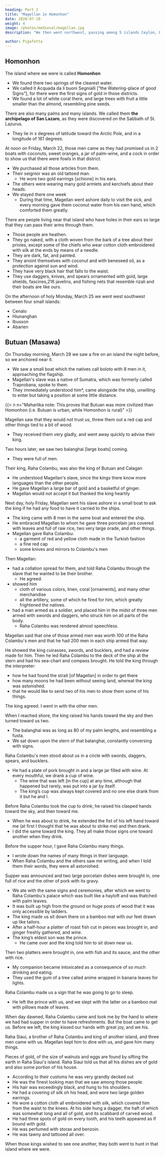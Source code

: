 ```yaml
---
heading: Part 2
title: "Magellan in Homonhon"
date: 2020-07-10
weight: 4
image: /photos/medieval/magellan.jpg
description: "We then went northwest, passing among 5 islands Ceylon, Bohol, Canighan, Baybai, Gatighan"

author: Pigafetta
---
```




## Homonhon

The island where we were is called **Homonhon**
- We found there two springs of the clearest water.
- We called it Acquada da li buoni Segnialli [“the Watering-place of good Signs”], for there were the first signs of gold in those districts.
- We found a lot of white coral there, and large trees with fruit a little smaller than the almond, resembling pine seeds.

There are also many palms and many islands. We called them **the archipelago of San Lazaro**, as they were discovered on the Sabbath of St. Lazurus.
- They lie in x degrees of latitude toward the Arctic Pole, and in a longitude of 161 degrees.

At noon on Friday, March 22, those men came as they had promised us in 2 boats with coconuts, sweet oranges, a jar of palm-wine, and a cock in order to show us that there were fowls in that district.
- We purchased all those articles from them. 
- Their seignior was an old tattoed man.
  - He wore two gold earrings [schione] in his ears. 
- The others were wearing many gold armlets and kerchiefs about their heads.
- We stayed there one week
  - During that time, Magellan went ashore daily to visit the sick, and every morning gave them coconut water from his own hand, which comforted them greatly.

There are people living near that island who have holes in their ears so large that they can pass their arms through them. 
- Those people are heathen. 
- They go naked, with a cloth woven from the bark of a tree about their privies, except some of the chiefs who wear cotton cloth embroidered with silk at the ends by means of a needle.
- They are dark, fat, and painted. 
- They anoint themselves with coconut and with beneseed oil, as a protection against sun and wind.
- They have very black hair that falls to the waist.
- They use daggers, knives, and spears ornamented with gold, large shields, fascines,216 javelins, and fishing nets that resemble rizali and their boats are like ours.

On the afternoon of holy Monday, March 25 we went west southwest between four small islands:
- Cenalo 
- Hiunanghan
- Ibusson
- Abarien


## Butuan (Masawa)

On Thursday morning, March 28 we saw a fire on an island the night before, so we anchored near it.
- We saw a small boat which the natives call boloto with 8 men in it, approaching the flagship.
- Magellan's slave was a native of Sumatra, which was formerly called Traprobana, spoke to them.
- They immediately understood him*, came alongside the ship, unwilling to enter but taking a position at some little distance.



{{< n n="Maharlika note: This proves that Butuan was more civilized than Homonhon (i.e. Butuan is urban, while Homonhon is rural)" >}}



Magellan saw that they would not trust us, threw them out a red cap and other things tied to a bit of wood.
- They received them very gladly, and went away quickly to advise their king.

Two hours later, we saw two balanghai [large boats] coming.
- They were full of men.

Their king, Raha Colambu, was also the king of Butuan and Calagan
- He understood Magellan's slave, since the kings there know more languages than the other people.
- He gave Magellan a large bar of gold and a basketful of ginger.
- Magellan would not accept it but thanked the king heartily

Next day, holy Friday, Magellan sent his slave ashore in a small boat to ask the king if he had any food to have it carried to the ships.
- The king came with 8 men in the same boat and entered the ship.
- He embraced Magellan to whom he gave three porcelain jars covered with leaves and full of raw rice, two very large orade, and other things.
- Magellan gave Raha Colambu:
  - a garment of red and yellow cloth made in the Turkish fashion
  - a fine red cap
  - some knives and mirrors to Colambu's men

Then Magellan:
- had a collation spread for them, and told Raha Colambu through the slave that he wanted to be their brother.
  - He agreed.
- showed him
  - cloth of various colors, linen, coral [ornaments], and many other merchandise
  - all the artillery, some of which he fired for him, which greatly frightened the natives.
- had a man armed as a soldier, and placed him in the midst of three men armed with swords and daggers, who struck him on all parts of the body. 
  - Raha Colambu was rendered almost speechless. 

Magellan said that one of those armed men was worth 100 of the Raha Colambu's men and that he had 200 men in each ship armed that way.
<!--   - The king answered that that was a fact. -->

He showed the king cuirasses, swords, and bucklers, and had a review made for him. Then he led Raha Colambu to the deck of the ship at the stern and had his sea-chart and compass brought. He told the king through the interpreter:
- how he had found the strait [of Magellan] in order to get there
- how many moons he had been without seeing land, whereat the king was astonished. 
- that he would like to send two of his men to show them some of his things. 

The king agreed. I went in with the other men.

When I reached shore, the king raised his hands toward the sky and then turned toward us two.
- The balanghai was as long as 80 of my palm lengths, and resembling a fusta.
- We sat down upon the stern of that balanghai, constantly conversing with signs.

Raha Colambu's men stood about us in a circle with swords, daggers, spears, and bucklers. 
- He had a plate of pork brought in and a large jar filled with wine. At every mouthful, we drank a cup of wine.
  - The wine that was left [in the cup] at any time, although that happened but rarely, was put into a jar by itself.
  - The king’s cup was always kept covered and no one else drank from it but he and I. 

Before Raha Colambu took the cup to drink, he raised his clasped hands toward the sky, and then toward me.
- When he was about to drink, he extended the fist of his left hand toward me (at first I thought that he was about to strike me) and then drank. 
- I did the same toward the king. They all make those signs one toward another when they drink.

Before the supper hour, I gave Raha Colambu many things. 
- I wrote down the names of many things in their language. 
- When Raha Colambu and the others saw me writing, and when I told them their words, they were all astonished.
<!-- - While engaged in that the supper hour was announced.  -->

Supper was announced and two large porcelain dishes were brought in, one full of rice and the other of pork with its gravy.
- We ate with the same signs and ceremonies, after which we went to Raha Colambu's palace which was built like a hayloft and was thatched with palm leaves. 
- It was built up high from the ground on huge posts of wood that it was only accessible by ladders.
- The king made us sit down there on a bamboo mat with our feet drawn up like tailors. 
- After a half-hour a platter of roast fish cut in pieces was brought in, and ginger freshly gathered, and wine.
- The king’s eldest son was the prince. 
  - He came over and the king told him to sit down near us.

Then two platters were brought in, one with fish and its sauce, and the other with rice. <!-- , so that we might eat with the prince. --> 
- My companion became intoxicated as a consequence of so much drinking and eating. 
- They used the gum of a tree called anime wrapped in banana leaves for lights. 

Raha Colambu made us a sign that he was going to go to sleep. 
- He left the prince with us, and we slept with the latter on a bamboo mat with pillows made of leaves. 

When day dawned, Raha Colambu came and took me by the hand to where we had had supper in order to have refreshments. But the boat came to get us. Before we left, the king kissed our hands with great joy, and we his. 


Raha Siaui, a brother of Raha Colambu and king of another island, and three men came with us. Magellan kept him to dine with us, and gave him many things.

Pieces of gold, of the size of walnuts and eggs are found by sifting the earth in Raha Siaui's island. Raha Siaui told us that all his dishes are of gold and also some portion of his house.
- According to their customs he was very grandly decked out
- He was the finest looking man that we saw among those people.
- His hair was exceedingly black, and hung to his shoulders.
- He had a covering of silk oh his head, and wore two large golden earrings.
- He wore a cotton cloth all embroidered with silk, which covered him from the waist to the knees. At his side hung a dagger, the haft of which was somewhat long and all of gold, and its scabbard of carved wood. 
- He had three spots of gold on every tooth, and his teeth appeared as if bound with gold. 
- He was perfumed with storax and benzoin. 
- He was tawny and tattooed all over.

When those kings wished to see one another, they both went to hunt in that island where we were.



